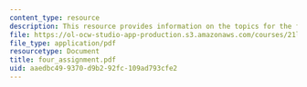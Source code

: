 ```yaml
---
content_type: resource
description: This resource provides information on the topics for the final assignment.
file: https://ol-ocw-studio-app-production.s3.amazonaws.com/courses/21l-004-major-poets-fall-2001/aaedbc499370d9b292fc109ad793cfe2_four_assignment.pdf
file_type: application/pdf
resourcetype: Document
title: four_assignment.pdf
uid: aaedbc49-9370-d9b2-92fc-109ad793cfe2
---
```

